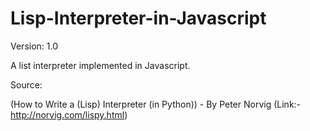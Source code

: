 # Lisp-Interpreter-in-Javascript
Version: 1.0

A list interpreter implemented in Javascript. 


Source:

(How to Write a (Lisp) Interpreter (in Python)) - By Peter Norvig
(Link:- http://norvig.com/lispy.html)

